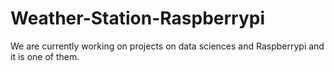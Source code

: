 # Weather-Station-Raspberrypi
We are currently working on projects on data sciences and Raspberrypi and it is one of them.
